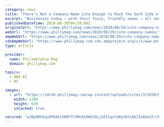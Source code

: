 ```yaml
---
category: news
title: "There’s Not a Company Name Cute Enough to Mask the Dark Side of Corporations"
excerpt: "Businesses today — with their fuzzy, friendly names — all seem to want to cozy up to you. But there are plenty of reasons to keep your distance."
publishedDateTime: 2020-08-30T04:59:00Z
originalUrl: "https://www.phillymag.com/news/2020/08/29/cute-company-names/"
webUrl: "https://www.phillymag.com/news/2020/08/29/cute-company-names/"
ampWebUrl: "https://www.phillymag.com/news/2020/08/29/cute-company-names/?amp=1"
cdnAmpWebUrl: "https://www-phillymag-com.cdn.ampproject.org/c/s/www.phillymag.com/news/2020/08/29/cute-company-names/?amp=1"
type: article

provider:
  name: Philadelphia Mag
  domain: phillymag.com

topics:
  - AWS AI
  - AI

images:
  - url: "https://cdn10.phillymag.com/wp-content/uploads/sites/3/2020/08/company-names-fb.jpg"
    width: 1200
    height: 630
    isCached: true

secured: "wJRp0RhEqiDPRA5cEKBYTC9Mckb9KDJQcj56ItqnYaMjd0Y1Ab7ZoAUmIF/JFrlESK/sulW/7ecirfTmFve7BSG5KBxNhEFU7q73JrpF/Qo41FvqvGJjXWN1wik379AxjCDyRebU8tTV7BhsgA1MWsqxhmEV4mVOojA3iNN33i+h/CG8NuvY9FZGbLjZhlBAYIp1pQUUjRzEltjHgrpDk2JqJyhaS+eJauhP9ZsFdAP1rvkdh/6fsWVqu8FwGg6X2JpWiR/il3rnaZ1w3zKG1MCZ0fGL6e2pQQA6WL1wEGxyceadQZGT2yY5s0SiTh6h2Cu0pWBRdQG7Tz8fbTY8+ZSNObXqAIPxUR2dx6bU7RQ=;HkMiAN1NuOGsG5KyrdSJJw=="
---
```


